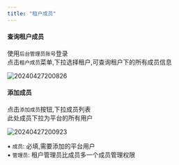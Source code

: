 ```yaml
---
title: "租户成员"
---
```


#### 查询租户成员

使用`后台管理员账号`登录 <br/>
点击`租户成员`菜单,下拉选择租户,可查询租户下的所有成员信息

![20240427200826](https://img.isxcode.com/picgo/20240427200826.png)

#### 添加成员

点击`添加成员`按钮,下拉成员列表 <br/>
此处成员下拉为平台的所有用户

![20240427200923](https://img.isxcode.com/picgo/20240427200923.png)

▪ `成员`: 必填,需要添加的平台用户 <br/>
▪ `管理员`: 租户管理员比成员多一个成员管理权限